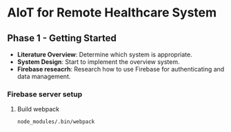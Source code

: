 # AIoT for Remote Healthcare System

## Phase 1 - Getting Started
- **Literature Overview**: Determine which system is appropriate.
- **System Design**: Start to implement the overview system.
- **Firebase reseacrh**: Research how to use Firebase for authenticating and data management.

### Firebase server setup

1. Build webpack
    ```bash
    node_modules/.bin/webpack
    ```




  
